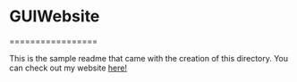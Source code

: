 # GUIWebsite
=================

This is the sample readme that came with the creation of this directory. You can check out my website [here!](http://weblab.cs.uml.edu/~spickell/index.html)

